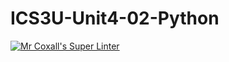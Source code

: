 # ICS3U-Unit4-02-Python

[![Mr Coxall's Super Linter](https://github.com/CristianoSellitto/ICS3U-Unit4-02-Python/workflows/Mr%20Coxall's%20Super%20Linter/badge.svg)](https://github.com/CristianoSellitto/ICS3U-Unit4-02-Python/actions/)
